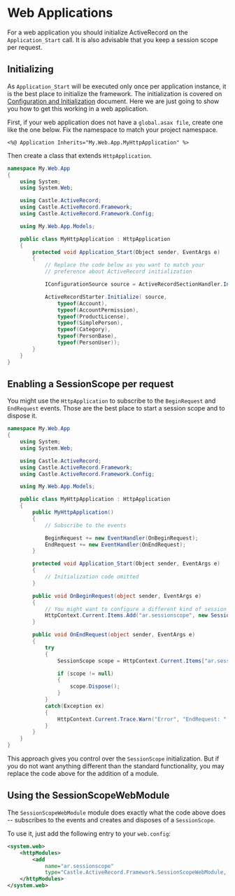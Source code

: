 # Web Applications

For a web application you should initialize ActiveRecord on the `Application_Start` call. It is also advisable that you keep a session scope per request.

## Initializing

As `Application_Start` will be executed only once per application instance, it is the best place to initialize the framework. The initialization is covered on [Configuration and Initialization](configuration-and-initialization.md) document. Here we are just going to show you how to get this working in a web application.

First, if your web application does not have a `global.asax file`, create one like the one below. Fix the namespace to match your project namespace.

```
<%@ Application Inherits="My.Web.App.MyHttpApplication" %>
```

Then create a class that extends `HttpApplication`.

```csharp
namespace My.Web.App
{
    using System;
    using System.Web;

    using Castle.ActiveRecord;
    using Castle.ActiveRecord.Framework;
    using Castle.ActiveRecord.Framework.Config;

    using My.Web.App.Models;

    public class MyHttpApplication : HttpApplication
    {
        protected void Application_Start(Object sender, EventArgs e)
        {
            // Replace the code below as you want to match your
            // preference about ActiveRecord initialization

            IConfigurationSource source = ActiveRecordSectionHandler.Instance;

            ActiveRecordStarter.Initialize( source,
                typeof(Account),
                typeof(AccountPermission),
                typeof(ProductLicense),
                typeof(SimplePerson),
                typeof(Category),
                typeof(PersonBase),
                typeof(PersonUser));
        }
    }
}
```

## Enabling a SessionScope per request

You might use the `HttpApplication` to subscribe to the `BeginRequest` and `EndRequest` events. Those are the best place to start a session scope and to dispose it.

```csharp
namespace My.Web.App
{
    using System;
    using System.Web;

    using Castle.ActiveRecord;
    using Castle.ActiveRecord.Framework;
    using Castle.ActiveRecord.Framework.Config;

    using My.Web.App.Models;

    public class MyHttpApplication : HttpApplication
    {
        public MyHttpApplication()
        {
            // Subscribe to the events

            BeginRequest += new EventHandler(OnBeginRequest);
            EndRequest += new EventHandler(OnEndRequest);
        }

        protected void Application_Start(Object sender, EventArgs e)
        {
            // Initialization code omitted
        }

        public void OnBeginRequest(object sender, EventArgs e)
        {
            // You might want to configure a different kind of session scope here, ie a readonly one
            HttpContext.Current.Items.Add("ar.sessionscope", new SessionScope());
        }

        public void OnEndRequest(object sender, EventArgs e)
        {
            try
            {
                SessionScope scope = HttpContext.Current.Items["ar.sessionscope"] as SessionScope;

                if (scope != null)
                {
                    scope.Dispose();
                }
            }
            catch(Exception ex)
            {
                HttpContext.Current.Trace.Warn("Error", "EndRequest: " + ex.Message, ex);
            }
        }
    }
}
```

This approach gives you control over the `SessionScope` initialization. But if you do not want anything different than the standard functionality, you may replace the code above for the addition of a module.

## Using the SessionScopeWebModule

The `SessionScopeWebModule` module does exactly what the code above does -- subscribes to the events and creates and disposes of a `SessionScope`.

To use it, just add the following entry to your `web.config`:

```xml
<system.web>
    <httpModules>
        <add
            name="ar.sessionscope"
            type="Castle.ActiveRecord.Framework.SessionScopeWebModule, Castle.ActiveRecord" />
    </httpModules>
</system.web>
```